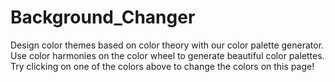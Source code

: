 # Background_Changer
Design color themes based on color theory with our color palette generator. Use color harmonies on the color wheel to generate beautiful color palettes. Try clicking on one of the colors above to change the colors on this page!
